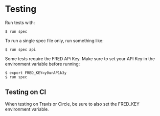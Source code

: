 Testing
==================================================

Run tests with:

    $ run spec

To run a single spec file only, run something like:

    $ run spec api

Some tests require the FRED APi Key. Make sure to set your API Key
in the environment variable before running:

    $ export FRED_KEY=y0urAP1k3y
    $ run spec


Testing on CI
--------------------------------------------------

When testing on Travis or Circle, be sure to also set the FRED_KEY
environment variable.
